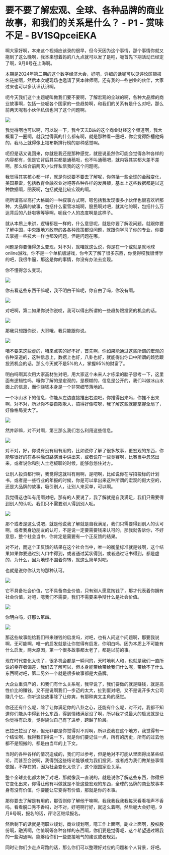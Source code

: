 # 要不要了解宏观、全球、各种品牌的商业故事，和我们的关系是什么？ - P1 - 赏味不足 - BV1SQpceiEKA

啊大家好啊，本来这个视频应该录的很早，但今天因为这个事情，那个事情你就又拖到了这么晚啊，我本来想着妈的八九点就可以发了是吧，呃首先下期活动已经定了啊，9月8号在上海啊。

本期是2024年第二期的这个数字经济大会，好吧，详细的话呢可以见评论区额报名链接啊，然后本次呢现场也邀请了资本律师啊，还有我的一些创业的伙伴，大家过来也可以多认识认识啊。

呃今天我们这个主题呢叫做我们要不要啊，了解宏观的全球的啊，各种大品牌的商业故事啊，包括一些呃各个国家的一些趋势啊，和我们的关系有是什么对吧，那么前两天呢有小伙伴私信也问了这个问题啊。



![](img/8c9ff3190019c4f59bcc76b24eb81ff4_1.png)

我觉得啊也可以啊，可以说一下，我今天去B站的这个商业财经这个频道啊，我大概看了一圈啊，就我觉得真的什么都有啊，就是那种看一圈吧，你会觉得卧槽他妈的，我马上就得像上福布斯排行榜的那种感觉啊。

呃但是话又说回来，你就是我还是那种感觉，就是说虽然你可能会觉得各种各样的内容都有，但是它背后其实都是通稿呃，也不叫通稿吧，就内容其实都大差不差啊，那么结合前两天小伙伴私信我的这个问题呢。

我觉得其实核心都一样，就是你说要不要去了解呢，你包括一些全球的金融变化，美国暴雷，包括教育金融农业对吧等各种各样的发展额，基本上这些数据都是以这种数据啊，图表啊，包括就是比较宏观的啊。

呃所谓高举高打大格局的一种叙事方式啊，嗯包括我发现很多小伙伴也很喜欢听那种，大品牌的故事，包括什么蜜雪冰城啊，股民啊对吧，就其他的啊，包括什么万达背后的八卦啦等等等啊，呃我个人的态度啊是这样子。

就从本质上来讲，逻辑都是一样的，什么意思呢，就是你要了解没问题，就跟你要了解中国，中央跟地方政府的各各种政策都没问题，就跟你学习了你的专业，你要去掌握一些技术一样也都没问题，但是问题在哪。

问题是你要懂得怎么变现，对不对，就咱就这么说，你是在一个或就是就地球online游戏，你不是一个单机版游戏，你今天了解了很多东西，你觉得哎我很博学的吧，我很牛逼，那这是你的事情，你没有办法去变现。

你不懂得怎么变现。

![](img/8c9ff3190019c4f59bcc76b24eb81ff4_3.png)

你去看这些东西干嘛呢，我不明白干嘛呢，你自由了吗，你没有啊。

![](img/8c9ff3190019c4f59bcc76b24eb81ff4_5.png)

对吧啊，第二如果你说你说哎，我可以得出所谓的一些趋势跟投资的机会的话。

![](img/8c9ff3190019c4f59bcc76b24eb81ff4_7.png)

那我只想跟你说，大哥哦，我只能跟你说。

![](img/8c9ff3190019c4f59bcc76b24eb81ff4_9.png)

咱不要来这些虚的，咱来点实的好不好，首先啊，你如果能通过这些所谓的宏观的各种渠道的，这种信息上，数据上也好，八卦也好，就能得出你口中所谓的趋势跟投资机会的话，那么今天就不是5%的人，掌握95%的财富了。

明白吗啊其次用大家高材生对吧，用大家这个未来人才栋梁的脑子思考一下，这里面有逻辑性吗，哦你了解的是宏观的，是模糊的，信息是公开的，我们叫做冰山水面上的信息，而你赚钱本身是一个非常细节落地的。

一个冰山水下的信息，你能从左边直接推出右边吧，你推得出来吗，你推不出来啊，对不对，所以你不要自欺欺人，搞得好像哎呀，我了解这些就能掌握全局了，好像格局变大了。



![](img/8c9ff3190019c4f59bcc76b24eb81ff4_11.png)

然并卵嘛，对不对啊，第三那么我们怎么利用这些信息。

![](img/8c9ff3190019c4f59bcc76b24eb81ff4_13.png)

对不对，好，你说有没有用有用的，比如说你了解了很多故事，更宏观的东西，你能够很好的在各种融资路演当中讲出来，或者说在一些竞赛啊，比赛当中忽悠出来，或者说你和别人土老板聊的时候，能够忽悠住对方。

让别人投资都行啊，我觉得这就叫有用啊，是吧啊，比如说你在写招投标的计划书，或者是一些行业的年报的时候，你是可以拿出来这种所谓的宏观的假大空的，还是大品牌的故事，吸引别人，让别人来买单，可以啊。

我觉得这也叫有用啊对吧，那有的人要说了，我了解就是自我满足，我们只需要得到别人的认呃，我们只不需要别人得到别人呃。



![](img/8c9ff3190019c4f59bcc76b24eb81ff4_15.png)

那个或者是这么说吧，就是他说我了解就是自我满足，我们只需要得到别人的认可啊，或者我身边朋友的认可，不是说一定要需要钱来认可的，那我就告诉你，不好意思，整个社会当中，你肯定是需要有一个正反馈的结果。

对不对，而这个正反馈的结果在这个社会当中，唯一的衡量标准就是钱啊，这个结果如果你要通过别人口中得到，或者通过奖状得到，或者通过证书得到，都是虚的，为什么，因为地球不围着你转，就这么简单对吧。

也就是说你你认为的那种认可。

![](img/8c9ff3190019c4f59bcc76b24eb81ff4_17.png)

它不具备社会价值，它不具备商业价值，只有别人愿意掏钱了，那才代表着你拥有社会价值，对吧，嗯我们不需要，我们不需要来争辩什么是社会价值。



![](img/8c9ff3190019c4f59bcc76b24eb81ff4_19.png)

你明白吗，好那么第四。

![](img/8c9ff3190019c4f59bcc76b24eb81ff4_21.png)

那这些故事能给我们带来赚钱的启发吗，对吧，也有人问这个问题啊，那要我说啊，无可能啊，唯一的启发就是让你觉得有启发，你明白吗，因为本质上不可能有什么启发，两大原因，第一个很多故事都太老了，都是以前的事。

现在时代变化太快了，很多机会都是一瞬间的，天时地利人和，也就是我们一直所说的幸存者偏差，我们去了解可以，但本身能带给带给我们什么呢，带给不了什么东西啊对吧，第二另外一个就是很多故事都是大品牌。

大企业重资产的，和我们有什么关系呢，我早说了，我们要做的就是赚钱，就是高性价比的赚钱，又不是说啊我们一步迈的太大，扯到蛋对吧，又不是说开多大公司赚几个亿，你听这些故事除了让你爽，有那种爽文主角的感觉。

你还还有什么呢，除了让你满足你的八卦之心，还能有什么呢，对不对，我都不知道你们能从中得到什么东西，得到情绪满足没了啊，所以我才说最大的启发就是让你觉得有启发，觉得貌似自己有了进步，跨越了阶层。

巴拉巴拉没了呀，但无非都是你觉得对不对啊，所以说我在这个地方，我觉得有一个结论啊，我得我们得说一下，就是你们要记住一点，所有的历史，所有的过去他都不是照搬的，都是由当年的上下文。

当时的各种各样的情况造成的，我们可以参考，但是绝对不可能从里面得出某些结论，而甚至会说啊，我得到这些结论能够成为我们投资，或者成为我们做某些事情依据，不存在的，因为社会变化太快了，这个跟国家没关系。

整个全球变化都太快了对吧，那就像我一直说的，就是说你了解这些东西，你得把它变化出来，你得让他有叫做就是不管这些宏观的东西，全球的品牌的商业故事本身有没有价值，你要能让它变得有价值，那就是你的本事。

那你要去了解是有用的，那否则你了解他干嘛啊，我我我我我我每天看看相声不香吗，看看脱口秀不香吗，对不对，好吧啊行好，就这么着啊，然后呃大会好吧，9月8号啊，报名的话，评论区继续报名。

然后剩下的话就是呃职业规划，商业规划啊，嗯工作上面啊，副业上面啊，股权股份啊，融资啊，估值啊等各种各样的东西啊，你们要是觉得呃，这个希望通过跟我的一些沟通啊，能够给你们一些更接地气的建议或者规划。

同时让你们少走点弯路的话，那么你们可以整理好对应的问题和个人背景，好吧。